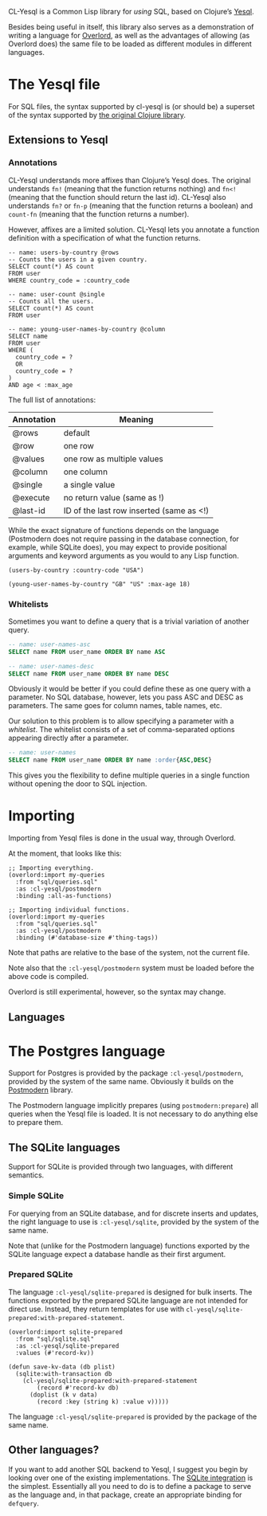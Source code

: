 CL-Yesql is a Common Lisp library for *using* SQL, based on Clojure’s
[Yesql][].

Besides being useful in itself, this library also serves as a
demonstration of writing a language for [Overlord][], as well as the
advantages of allowing (as Overlord does) the same file to be loaded
as different modules in different languages.

# The Yesql file

For SQL files, the syntax supported by cl-yesql is (or should be) a
superset of the syntax supported by
[the original Clojure library][syntax].

## Extensions to Yesql

### Annotations

CL-Yesql understands more affixes than Clojure’s Yesql does. The
original understands `fn!` (meaning that the function returns nothing)
and `fn<!` (meaning that the function should return the last id).
CL-Yesql also understands `fn?` or `fn-p` (meaning that the function
returns a boolean) and `count-fn` (meaning that the function returns a
number).

However, affixes are a limited solution. CL-Yesql lets you annotate a
function definition with a specification of what the function returns.

    -- name: users-by-country @rows
    -- Counts the users in a given country.
    SELECT count(*) AS count
    FROM user
    WHERE country_code = :country_code

    -- name: user-count @single
    -- Counts all the users.
    SELECT count(*) AS count
    FROM user

    -- name: young-user-names-by-country @column
    SELECT name
    FROM user
    WHERE (
      country_code = ?
      OR
      country_code = ?
    )
    AND age < :max_age

The full list of annotations:

Annotation | Meaning
---------- | -------
@rows      | default
@row       | one row
@values    | one row as multiple values
@column    | one column
@single    | a single value
@execute   | no return value (same as !)
@last-id   | ID of the last row inserted (same as <!)

While the exact signature of functions depends on the language
(Postmodern does not require passing in the database connection, for
example, while SQLite does), you may expect to provide positional
arguments and keyword arguments as you would to any Lisp function.

    (users-by-country :country-code "USA")

    (young-user-names-by-country "GB" "US" :max-age 18)

### Whitelists

Sometimes you want to define a query that is a trivial variation of another query.

``` sql
-- name: user-names-asc
SELECT name FROM user_name ORDER BY name ASC

-- name: user-names-desc
SELECT name FROM user_name ORDER BY name DESC
```

Obviously it would be better if you could define these as one query
with a parameter. No SQL database, however, lets you pass ASC and DESC
as parameters. The same goes for column names, table names, etc.

Our solution to this problem is to allow specifying a parameter with a
*whitelist*. The whitelist consists of a set of comma-separated
options appearing directly after a parameter.

``` sql
-- name: user-names
SELECT name FROM user_name ORDER BY name :order{ASC,DESC}
```

This gives you the flexibility to define multiple queries in a single
function without opening the door to SQL injection.

# Importing

Importing from Yesql files is done in the usual way, through Overlord.

At the moment, that looks like this:

    ;; Importing everything.
    (overlord:import my-queries
      :from "sql/queries.sql"
      :as :cl-yesql/postmodern
      :binding :all-as-functions)

    ;; Importing individual functions.
    (overlord:import my-queries
      :from "sql/queries.sql"
      :as :cl-yesql/postmodern
      :binding (#'database-size #'thing-tags))

Note that paths are relative to the base of the system, not the
current file.

Note also that the `:cl-yesql/postmodern` system must be loaded before
the above code is compiled.

Overlord is still experimental, however, so the syntax may change.

## Languages

# The Postgres language

Support for Postgres is provided by the package
`:cl-yesql/postmodern`, provided by the system of the same name.
Obviously it builds on the [Postmodern][] library.

The Postmodern language implicitly prepares (using
`postmodern:prepare`) all queries when the Yesql file is loaded. It is
not necessary to do anything else to prepare them.

## The SQLite languages

Support for SQLite is provided through two languages, with different
semantics.

### Simple SQLite

For querying from an SQLite database, and for discrete inserts and
updates, the right language to use is `:cl-yesql/sqlite`, provided by
the system of the same name.

Note that (unlike for the Postmodern language) functions exported by
the SQLite language expect a database handle as their first argument.

### Prepared SQLite

The language `:cl-yesql/sqlite-prepared` is designed for bulk inserts.
The functions exported by the prepared SQLite language are not
intended for direct use. Instead, they return templates for use with
`cl-yesql/sqlite-prepared:with-prepared-statement`.

    (overlord:import sqlite-prepared
      :from "sql/sqlite.sql"
      :as :cl-yesql/sqlite-prepared
      :values (#'record-kv))

    (defun save-kv-data (db plist)
      (sqlite:with-transaction db
        (cl-yesql/sqlite-prepared:with-prepared-statement
            (record #'record-kv db)
          (doplist (k v data)
            (record :key (string k) :value v)))))

The language `:cl-yesql/sqlite-prepared` is provided by the package of
the same name.

## Other languages?

If you want to add another SQL backend to Yesql, I suggest you begin
by looking over one of the existing implementations.
The [SQLite integration](sqlite.lisp) is the simplest. Essentially all
you need to do is to define a package to serve as the language and, in
that package, create an appropriate binding for `defquery`.

[Yesql]: https://github.com/krisajenkins/yesql
[syntax]: https://github.com/krisajenkins/yesql#one-file-many-queries
[Overlord]: https://github.com/TBRSS/overlord
[Postmodern]: http://marijnhaverbeke.nl/postmodern/
